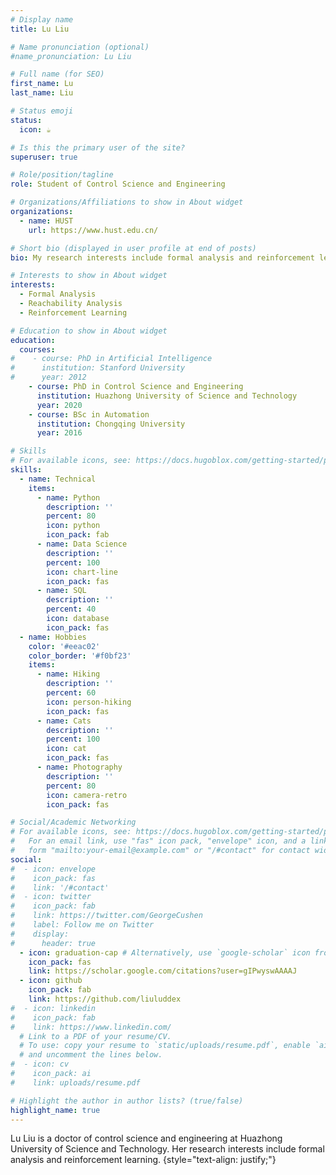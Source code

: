 ```yaml
---
# Display name
title: Lu Liu

# Name pronunciation (optional)
#name_pronunciation: Lu Liu

# Full name (for SEO)
first_name: Lu
last_name: Liu

# Status emoji
status:
  icon: ☕️

# Is this the primary user of the site?
superuser: true

# Role/position/tagline
role: Student of Control Science and Engineering

# Organizations/Affiliations to show in About widget
organizations:
  - name: HUST
    url: https://www.hust.edu.cn/

# Short bio (displayed in user profile at end of posts)
bio: My research interests include formal analysis and reinforcement learning.

# Interests to show in About widget
interests:
  - Formal Analysis
  - Reachability Analysis
  - Reinforcement Learning

# Education to show in About widget
education:
  courses:
#    - course: PhD in Artificial Intelligence
#      institution: Stanford University
#      year: 2012
    - course: PhD in Control Science and Engineering
      institution: Huazhong University of Science and Technology
      year: 2020
    - course: BSc in Automation
      institution: Chongqing University
      year: 2016

# Skills
# For available icons, see: https://docs.hugoblox.com/getting-started/page-builder/#icons
skills:
  - name: Technical
    items:
      - name: Python
        description: ''
        percent: 80
        icon: python
        icon_pack: fab
      - name: Data Science
        description: ''
        percent: 100
        icon: chart-line
        icon_pack: fas
      - name: SQL
        description: ''
        percent: 40
        icon: database
        icon_pack: fas
  - name: Hobbies
    color: '#eeac02'
    color_border: '#f0bf23'
    items:
      - name: Hiking
        description: ''
        percent: 60
        icon: person-hiking
        icon_pack: fas
      - name: Cats
        description: ''
        percent: 100
        icon: cat
        icon_pack: fas
      - name: Photography
        description: ''
        percent: 80
        icon: camera-retro
        icon_pack: fas

# Social/Academic Networking
# For available icons, see: https://docs.hugoblox.com/getting-started/page-builder/#icons
#   For an email link, use "fas" icon pack, "envelope" icon, and a link in the
#   form "mailto:your-email@example.com" or "/#contact" for contact widget.
social:
#  - icon: envelope
#    icon_pack: fas
#    link: '/#contact'
#  - icon: twitter
#    icon_pack: fab
#    link: https://twitter.com/GeorgeCushen
#    label: Follow me on Twitter
#    display:
#      header: true
  - icon: graduation-cap # Alternatively, use `google-scholar` icon from `ai` icon pack
    icon_pack: fas
    link: https://scholar.google.com/citations?user=gIPwyswAAAAJ
  - icon: github
    icon_pack: fab
    link: https://github.com/liuluddex
#  - icon: linkedin
#    icon_pack: fab
#    link: https://www.linkedin.com/
  # Link to a PDF of your resume/CV.
  # To use: copy your resume to `static/uploads/resume.pdf`, enable `ai` icons in `params.yaml`,
  # and uncomment the lines below.
#  - icon: cv
#    icon_pack: ai
#    link: uploads/resume.pdf

# Highlight the author in author lists? (true/false)
highlight_name: true
---
```


Lu Liu is a doctor of control science and engineering at Huazhong University of Science and Technology. Her research interests include formal analysis and reinforcement learning.
{style="text-align: justify;"}

